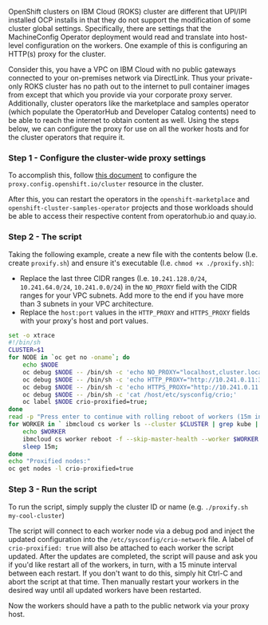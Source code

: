 OpenShift clusters on IBM Cloud (ROKS) cluster are different that UPI/IPI installed OCP installs in that they do not support
the modification of some cluster global settings. Specifically, there are settings that the MachineConfig Operator deployment would
read and translate into host-level configuration on the workers. One example of this is configuring an HTTP(s) proxy for the cluster. 

Consider this, you have a VPC on IBM Cloud with no public gateways connected to your on-premises network via DirectLink. Thus your private-only ROKS cluster has no path out to the internet to pull container images from except that which you provide via your corporate proxy server. Additionally, cluster operators like the marketplace and samples operator (which populate the OperatorHub and Developer Catalog contents)
need to be able to reach the internet to obtain content as well. Using the steps below, we can configure the proxy for use on all the
worker hosts and for the cluster operators that require it. 

### Step 1 - Configure the cluster-wide proxy settings

To accomplish this, follow [this document](https://docs.openshift.com/container-platform/4.5/networking/enable-cluster-wide-proxy.html#nw-proxy-configure-object_config-cluster-wide-proxy) to configure the `proxy.config.openshift.io/cluster` resource in the cluster. 

After this, you can restart the operators in the `openshift-marketplace` and `openshift-cluster-samples-operator` projects and those 
workloads should be able to access their respective content from operatorhub.io and quay.io. 

### Step 2 - The script

Taking the following example, create a new file with the contents below (I.e. create `proxify.sh`) and ensure it's executable (I.e. `chmod +x ./proxify.sh`): 

- Replace the last three CIDR ranges (I.e. `10.241.128.0/24`, `10.241.64.0/24`, `10.241.0.0/24`) in the `NO_PROXY` field with the CIDR ranges for your VPC subnets. Add more to the end if you have more than 3 subnets in your VPC architecture.
- Replace the `host:port` values in the `HTTP_PROXY` and `HTTPS_PROXY` fields with your proxy's host and port values.

``` bash
set -o xtrace
#!/bin/sh
CLUSTER=$1
for NODE in `oc get no -oname`; do
    echo $NODE
    oc debug $NODE -- /bin/sh -c 'echo NO_PROXY="localhost,cluster.local,.src,127.0.0.1,172.21.0.0/16,172.17.0.0/18,161.26.0.0/16,166.8.0.0/14,172.20.0.0/16,10.241.128.0/24,10.241.64.0/24,10.241.0.0/24"  > /host/etc/sysconfig/crio;'
    oc debug $NODE -- /bin/sh -c 'echo HTTP_PROXY="http://10.241.0.11:3128/" >> /host/etc/sysconfig/crio;'
    oc debug $NODE -- /bin/sh -c 'echo HTTPS_PROXY="http://10.241.0.11:3128/" >> /host/etc/sysconfig/crio;'
    oc debug $NODE -- /bin/sh -c 'cat /host/etc/sysconfig/crio;'
    oc label $NODE crio-proxified=true; 
done
read -p "Press enter to continue with rolling reboot of workers (15m interval between reboots), or Ctrl-C to exit and manual reboot workers..."
for WORKER in ` ibmcloud cs worker ls --cluster $CLUSTER | grep kube | cut -d' ' -f1`; do
    echo $WORKER
    ibmcloud cs worker reboot -f --skip-master-health --worker $WORKER --cluster $CLUSTER;
    sleep 15m;
done
echo "Proxified nodes:"
oc get nodes -l crio-proxified=true
```


### Step 3 - Run the script
To run the script, simply supply the cluster ID or name (e.g. `./proxify.sh my-cool-cluster`)

The script will connect to each worker node via a debug pod and inject the updated configuration into the `/etc/sysconfig/crio-network` file. A label of `crio-proxified: true` will also be attached to each worker the script updated. After the updates are completed, the script will pause and ask you if you'd like restart all of the workers, in turn, with a 15 minute interval between each restart. If you don't want to do this, simply hit Ctrl-C and abort the script at that time. Then manually restart your workers in the desired way until all updated workers have been restarted. 

Now the workers should have a path to the public network via your proxy host. 